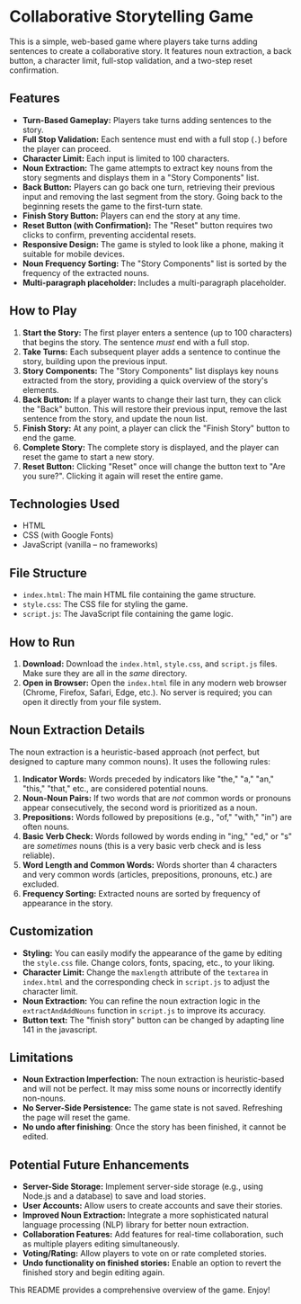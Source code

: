 # Collaborative Storytelling Game

This is a simple, web-based game where players take turns adding sentences to create a collaborative story.  It features noun extraction, a back button, a character limit, full-stop validation, and a two-step reset confirmation.

## Features

*   **Turn-Based Gameplay:** Players take turns adding sentences to the story.
*   **Full Stop Validation:**  Each sentence must end with a full stop (`.`) before the player can proceed.
*   **Character Limit:** Each input is limited to 100 characters.
*   **Noun Extraction:** The game attempts to extract key nouns from the story segments and displays them in a "Story Components" list.
*   **Back Button:** Players can go back one turn, retrieving their previous input and removing the last segment from the story.  Going back to the beginning resets the game to the first-turn state.
*   **Finish Story Button:** Players can end the story at any time.
*   **Reset Button (with Confirmation):**  The "Reset" button requires two clicks to confirm, preventing accidental resets.
*   **Responsive Design:**  The game is styled to look like a phone, making it suitable for mobile devices.
*   **Noun Frequency Sorting:** The "Story Components" list is sorted by the frequency of the extracted nouns.
*   **Multi-paragraph placeholder:** Includes a multi-paragraph placeholder.

## How to Play

1.  **Start the Story:**  The first player enters a sentence (up to 100 characters) that begins the story.  The sentence *must* end with a full stop.
2.  **Take Turns:**  Each subsequent player adds a sentence to continue the story, building upon the previous input.
3.  **Story Components:**  The "Story Components" list displays key nouns extracted from the story, providing a quick overview of the story's elements.
4.  **Back Button:** If a player wants to change their last turn, they can click the "Back" button.  This will restore their previous input, remove the last sentence from the story, and update the noun list.
5.  **Finish Story:**  At any point, a player can click the "Finish Story" button to end the game.
6.  **Complete Story:** The complete story is displayed, and the player can reset the game to start a new story.
7.  **Reset Button:** Clicking "Reset" once will change the button text to "Are you sure?". Clicking it again will reset the entire game.

## Technologies Used

*   HTML
*   CSS (with Google Fonts)
*   JavaScript (vanilla – no frameworks)

## File Structure

*   `index.html`:  The main HTML file containing the game structure.
*   `style.css`: The CSS file for styling the game.
*   `script.js`: The JavaScript file containing the game logic.

## How to Run

1.  **Download:** Download the `index.html`, `style.css`, and `script.js` files.  Make sure they are all in the *same* directory.
2.  **Open in Browser:**  Open the `index.html` file in any modern web browser (Chrome, Firefox, Safari, Edge, etc.).  No server is required; you can open it directly from your file system.

## Noun Extraction Details

The noun extraction is a heuristic-based approach (not perfect, but designed to capture many common nouns). It uses the following rules:

1.  **Indicator Words:** Words preceded by indicators like "the," "a," "an," "this," "that," etc., are considered potential nouns.
2.  **Noun-Noun Pairs:**  If two words that are *not* common words or pronouns appear consecutively, the second word is prioritized as a noun.
3.  **Prepositions:** Words followed by prepositions (e.g., "of," "with," "in") are often nouns.
4.  **Basic Verb Check:** Words followed by words ending in "ing," "ed," or "s" are *sometimes* nouns (this is a very basic verb check and is less reliable).
5.  **Word Length and Common Words:** Words shorter than 4 characters and very common words (articles, prepositions, pronouns, etc.) are excluded.
6.  **Frequency Sorting:** Extracted nouns are sorted by frequency of appearance in the story.

## Customization

*   **Styling:**  You can easily modify the appearance of the game by editing the `style.css` file.  Change colors, fonts, spacing, etc., to your liking.
*   **Character Limit:**  Change the `maxlength` attribute of the `textarea` in `index.html` and the corresponding check in `script.js` to adjust the character limit.
*   **Noun Extraction:**  You can refine the noun extraction logic in the `extractAndAddNouns` function in `script.js` to improve its accuracy.
*   **Button text:** The "finish story" button can be changed by adapting line 141 in the javascript.

## Limitations

*   **Noun Extraction Imperfection:**  The noun extraction is heuristic-based and will not be perfect. It may miss some nouns or incorrectly identify non-nouns.
*   **No Server-Side Persistence:**  The game state is not saved. Refreshing the page will reset the game.
*  **No undo after finishing**: Once the story has been finished, it cannot be edited.

## Potential Future Enhancements

*   **Server-Side Storage:**  Implement server-side storage (e.g., using Node.js and a database) to save and load stories.
*   **User Accounts:** Allow users to create accounts and save their stories.
*   **Improved Noun Extraction:** Integrate a more sophisticated natural language processing (NLP) library for better noun extraction.
*   **Collaboration Features:**  Add features for real-time collaboration, such as multiple players editing simultaneously.
*   **Voting/Rating:**  Allow players to vote on or rate completed stories.
*   **Undo functionality on finished stories:** Enable an option to revert the finished story and begin editing again.

This README provides a comprehensive overview of the game. Enjoy!
